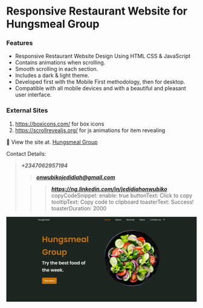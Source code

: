 # Responsive Restaurant Website for Hungsmeal Group

### Features

- Responsive Restaurant Website Design Using HTML CSS & JavaScript
- Contains animations when scrolling.
- Smooth scrolling in each section.
- Includes a dark & light theme.
- Developed first with the Mobile First methodology, then for desktop.
- Compatible with all mobile devices and with a beautiful and pleasant user interface.

### External Sites
1. https://boxicons.com/ for box icons
2. https://scrollrevealjs.org/ for js animations for item revealing

💙 View the site at. [Hungsmeal Group](https://jedidiah-solomon.github.io/Hungsmeal-Resturant-Website--Solomon/)

Contact Details:
 > ***+2347062957194*** 
> 
>> ***onwubikojedidiah@gmail.com***
>
>>> ***https://ng.linkedin.com/in/jedidiahonwubiko***
copyCodeSnippet:
  enable: true
  buttonText: Click to copy
  tooltipText: Copy code to clipboard
  toasterText: Success!
  toasterDuration: 2000


![preview img](/preview.png)
